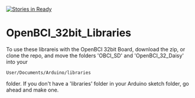 [![Stories in Ready](https://badge.waffle.io/OpenBCI/OpenBCI_32bit_Library.png?label=ready&title=Ready)](https://waffle.io/OpenBCI/OpenBCI_32bit_Library)
# OpenBCI_32bit_Libraries

To use these librareis with the OpenBCI 32bit Board, download the zip, or clone the repo, and move the folders 'OBCI_SD' and 'OpenBCI_32_Daisy' into your

    User/Documents/Arduino/libraries

folder. If you don't have a 'libraries' folder in your Arduino sketch folder, go ahead and make one.
